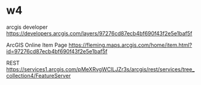 # w4
arcgis developer
https://developers.arcgis.com/layers/97276cd87ecb4bf690f43f2e5e1baf5f

ArcGIS Online Item Page
https://fleming.maps.arcgis.com/home/item.html?id=97276cd87ecb4bf690f43f2e5e1baf5f

REST
https://services1.arcgis.com/pMeXRvgWClLJZr3s/arcgis/rest/services/tree_collection4/FeatureServer
